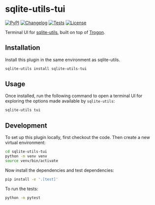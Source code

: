 # sqlite-utils-tui

[![PyPI](https://img.shields.io/pypi/v/sqlite-utils-tui.svg)](https://pypi.org/project/sqlite-utils-tui/)
[![Changelog](https://img.shields.io/github/v/release/simonw/sqlite-utils-tui?include_prereleases&label=changelog)](https://github.com/simonw/sqlite-utils-tui/releases)
[![Tests](https://github.com/simonw/sqlite-utils-tui/workflows/Test/badge.svg)](https://github.com/simonw/sqlite-utils-tui/actions?query=workflow%3ATest)
[![License](https://img.shields.io/badge/license-Apache%202.0-blue.svg)](https://github.com/simonw/sqlite-utils-tui/blob/main/LICENSE)

Terminal UI for [sqlite-utils](https://sqlite-utils.datasette.io/), built on top of [Trogon](https://github.com/Textualize/trogon).

## Installation

Install this plugin in the same environment as sqlite-utils.
```bash
sqlite-utils install sqlite-utils-tui
```
## Usage

Once installed, run the following command to open a terminal UI for exploring the options made available by `sqlite-utils`:

```bash
sqlite-utils tui
```

## Development

To set up this plugin locally, first checkout the code. Then create a new virtual environment:
```bash
cd sqlite-utils-tui
python -m venv venv
source venv/bin/activate
```
Now install the dependencies and test dependencies:
```bash
pip install -e '.[test]'
```
To run the tests:
```bash
python -m pytest
```
